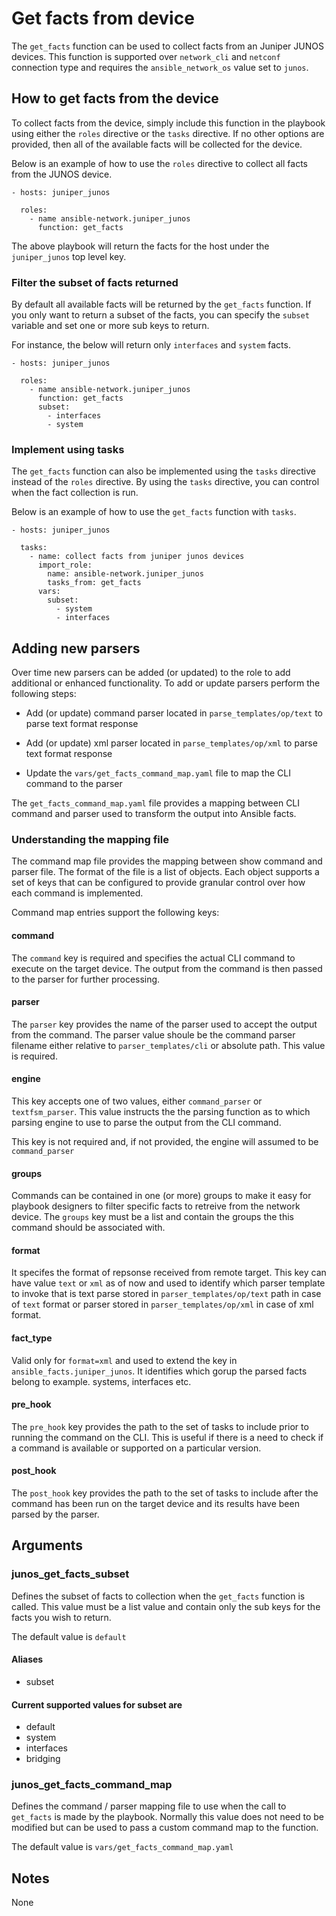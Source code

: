 # Get facts from device

The `get_facts` function can be used to collect facts from an Juniper JUNOS
devices.  This function is supported over `network_cli` and `netconf` connection
type and requires the `ansible_network_os` value set to `junos`.

## How to get facts from the device

To collect facts from the device, simply include this function in the playbook
using either the `roles` directive or the `tasks` directive.  If no other
options are provided, then all of the available facts will be collected for the
device.

Below is an example of how to use the `roles` directive to collect all facts
from the JUNOS device.

```
- hosts: juniper_junos

  roles:
    - name ansible-network.juniper_junos
      function: get_facts
```

The above playbook will return the facts for the host under the `juniper_junos`
top level key.

### Filter the subset of facts returned

By default all available facts will be returned by the `get_facts` function.
If you only want to return a subset of the facts, you can specify the `subset`
variable and set one or more sub keys to return.

For instance, the below will return only `interfaces` and `system` facts.

```
- hosts: juniper_junos

  roles:
    - name ansible-network.juniper_junos
      function: get_facts
      subset:
        - interfaces
        - system
```

### Implement using tasks

The `get_facts` function can also be implemented using the `tasks` directive
instead of the `roles` directive.  By using the `tasks` directive, you can
control when the fact collection is run.

Below is an example of how to use the `get_facts` function with `tasks`.

```
- hosts: juniper_junos

  tasks:
    - name: collect facts from juniper junos devices
      import_role:
        name: ansible-network.juniper_junos
        tasks_from: get_facts
      vars:
        subset:
          - system
          - interfaces
```

## Adding new parsers

Over time new parsers can be added (or updated) to the role to add additional
or enhanced functionality.  To add or update parsers perform the following
steps:

* Add (or update) command parser located in `parse_templates/op/text` to parse text format
  response

* Add (or update) xml parser located in `parse_templates/op/xml` to parse text format
  response

* Update the `vars/get_facts_command_map.yaml` file to map the CLI command
to the parser

The `get_facts_command_map.yaml` file provides a mapping between CLI command
and parser used to transform the output into Ansible facts.

### Understanding the mapping file

The command map file provides the mapping between show command and parser file.
The format of the file is a list of objects.  Each object supports a set of
keys that can be configured to provide granular control over how each command
is implemented.

Command map entries support the following keys:

#### command

The `command` key is required and specifies the actual CLI command to execute
on the target device.  The output from the command is then passed to the parser
for further processing.

#### parser

The `parser` key provides the name of the parser used to accept the output from
the command.  The parser value shoule be the command parser filename either
relative to `parser_templates/cli` or absolute path.  This value is required.

#### engine

This key accepts one of two values, either `command_parser` or `textfsm_parser`.
This value instructs the the parsing function as to which parsing engine to
use to parse the output from the CLI command.

This key is not required and, if not provided, the engine will assumed to be
`command_parser`

#### groups

Commands can be contained in one (or more) groups to make it easy for playbook
designers to filter specific facts to retreive from the network device.  The
`groups` key must be a list and contain the groups the this command should be
associated with.

#### format

It specifes the format of repsonse received from remote target.
This key can have value `text` or `xml` as of now and used to identify which
parser template to invoke that is text parse stored in `parser_templates/op/text` path
in case of `text` format or parser stored in `parser_templates/op/xml`
in case of xml format.

#### fact_type

Valid only for `format=xml` and used to extend the key in `ansible_facts.juniper_junos`.
It identifies which gorup the parsed facts belong to example. systems, interfaces etc.

#### pre_hook

The `pre_hook` key provides the path to the set of tasks to include prior
to running the command on the CLI.  This is useful if there is a need to check
if a command is available or supported on a particular version.

#### post_hook

The `post_hook` key provides the path to the set of tasks to include after the
command has been run on the target device and its results have been parsed by
the parser.

## Arguments

### junos_get_facts_subset

Defines the subset of facts to collection when the `get_facts` function is
called. This value must be a list value and contain only the sub keys for the
facts you wish to return.

The default value is `default`

#### Aliases

* subset

#### Current supported values for subset are

* default
* system
* interfaces
* bridging

### junos_get_facts_command_map

Defines the command / parser mapping file to use when the call to `get_facts`
is made by the playbook. Normally this value does not need to be modified but
can be used to pass a custom command map to the function.

The default value is `vars/get_facts_command_map.yaml`


## Notes

None
